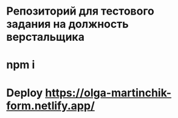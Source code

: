 # Репозиторий для тестового задания на должность верстальщика

# npm i

# Deploy https://olga-martinchik-form.netlify.app/
